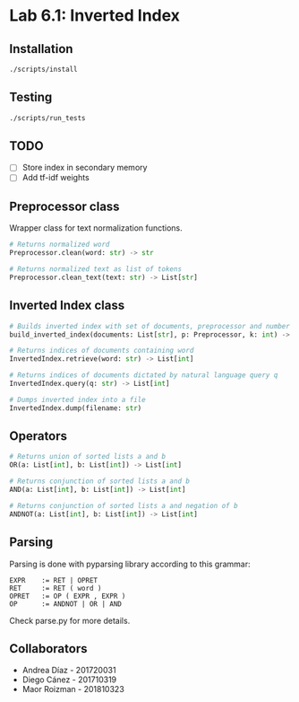 # Lab 6.1: Inverted Index

## Installation

```bash
./scripts/install
```

## Testing

```bash
./scripts/run_tests
```

## TODO
- [ ] Store index in secondary memory
- [ ] Add tf-idf weights

## Preprocessor class

Wrapper class for text normalization functions.

```python
# Returns normalized word
Preprocessor.clean(word: str) -> str
```

```python
# Returns normalized text as list of tokens
Preprocessor.clean_text(text: str) -> List[str]
```

## Inverted Index class

```python
# Builds inverted index with set of documents, preprocessor and number of words (most frequent)
build_inverted_index(documents: List[str], p: Preprocessor, k: int) -> InvertedIndex
```

```python
# Returns indices of documents containing word
InvertedIndex.retrieve(word: str) -> List[int]
```

```python
# Returns indices of documents dictated by natural language query q
InvertedIndex.query(q: str) -> List[int]
```

```python
# Dumps inverted index into a file
InvertedIndex.dump(filename: str)
```

## Operators

```python
# Returns union of sorted lists a and b
OR(a: List[int], b: List[int]) -> List[int]
```

```python
# Returns conjunction of sorted lists a and b
AND(a: List[int], b: List[int]) -> List[int]
```

```python
# Returns conjunction of sorted lists a and negation of b
ANDNOT(a: List[int], b: List[int]) -> List[int]
```


## Parsing

Parsing is done with pyparsing library according to this grammar:

```
EXPR    := RET | OPRET
RET     := RET ( word )
OPRET   := OP ( EXPR , EXPR )
OP      := ANDNOT | OR | AND
```

Check parse.py for more details.


## Collaborators

- Andrea Díaz - 201720031
- Diego Cánez - 201710319
- Maor Roizman - 201810323

